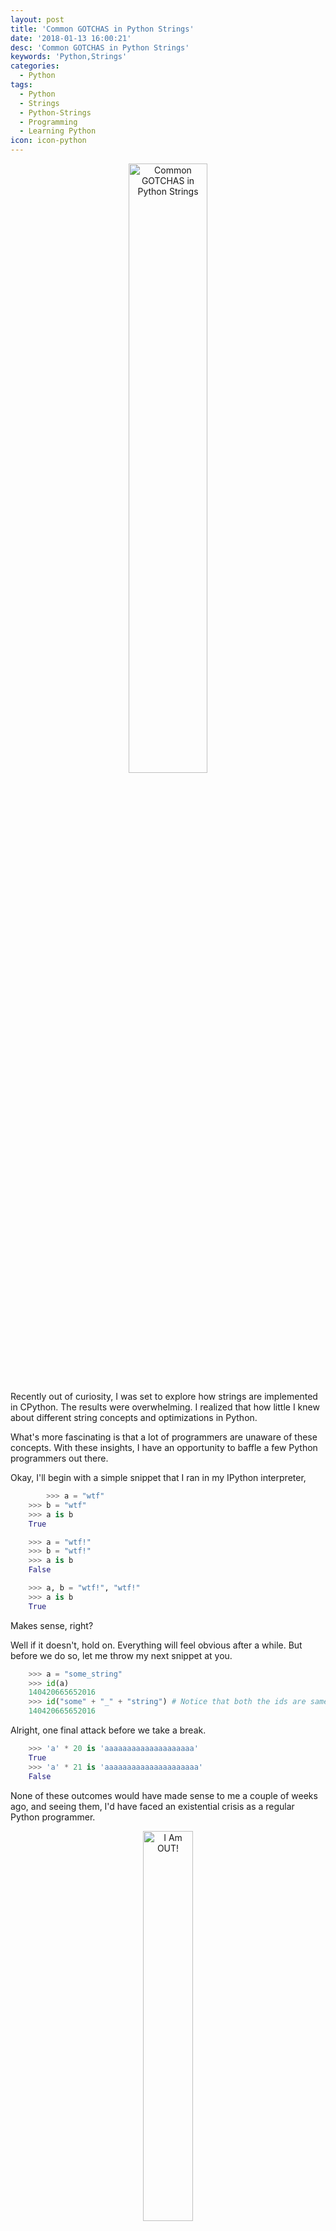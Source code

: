 ```yaml
---
layout: post
title: 'Common GOTCHAS in Python Strings'
date: '2018-01-13 16:00:21'
desc: 'Common GOTCHAS in Python Strings'
keywords: 'Python,Strings'
categories:
  - Python
tags:
  - Python
  - Strings
  - Python-Strings
  - Programming
  - Learning Python
icon: icon-python
---
```


<p align="center"><img src="{{ site.img_path }}/python/python-strings/screenshot.png" alt="Common GOTCHAS in Python Strings" height="auto" width="50%" max-height="100%" max-width="100%"><!-- .element height=auto width=auto max-height=100% max-width=100% --></p>

Recently out of curiosity, I was set to explore how strings are implemented in CPython. The results were overwhelming. I realized that how little I knew about different string concepts and optimizations in Python.

What's more fascinating is that a lot of programmers are unaware of these concepts. With these insights, I have an opportunity to baffle a few Python programmers out there.

Okay, I'll begin with a simple snippet that I ran in my IPython interpreter,

```python
    	>>> a = "wtf"
	>>> b = "wtf"
	>>> a is b
	True

	>>> a = "wtf!"
	>>> b = "wtf!"
	>>> a is b
	False

	>>> a, b = "wtf!", "wtf!"
	>>> a is b
	True
```

Makes sense, right?

Well if it doesn't, hold on. Everything will feel obvious after a while. But before we do so, let me throw my next snippet at you.

```python
	>>> a = "some_string"
	>>> id(a)
	140420665652016
	>>> id("some" + "_" + "string") # Notice that both the ids are same.
	140420665652016
```

Alright, one final attack before we take a break.

```python
	>>> 'a' * 20 is 'aaaaaaaaaaaaaaaaaaaa'
	True
	>>> 'a' * 21 is 'aaaaaaaaaaaaaaaaaaaaa'
	False
```

None of these outcomes would have made sense to me a couple of weeks ago, and seeing them, I'd have faced an existential crisis as a regular Python programmer.

<p align="center"><img src="{{ site.img_path }}/python/python-strings/screenshots.png" alt="I Am OUT!" height="auto" width="40%" max-height="100%" max-width="100%"><!-- .element height=auto width=auto max-height=100% max-width=100% --></p>

Anyway, if you have no idea what's going on here, every outcome is just a consequence of a concept called "String interning" here.

> **Wait, what is this "string interning"?**

As strings are immutable objects in Python. It's possible for multiple variables to reference the same string object to save memory rather than creating a new object every time.

Python sometimes implicitly interns strings. The decision of when to implicitly intern a string is implementation dependent. However, some facts can make it easy for us to guess if a string will be interned or not:

* All length 0 and length 1 strings are interned.

* Strings are interned at compile time (```'wtf'``` will be interned but ```''.join(['w', 't', 'f']``` will not be interned).

* Strings that are not composed of ASCII letters, digits or underscores, are not interned. This explains why ```'wtf!'``` was not interned due to !.

**Oh I see, but why was ```"wtf!``` interned in ```a, b = "wtf!", "wtf!"```**

Well, when `a` and `b` are set to `"wtf!"` in the same line, the Python interpreter creates a new object, then references the second variable at the same time. If you do it on separate lines, it doesn't "know" that there's already `wtf!` as an object (because `"wtf!"` is not implicitly interned as per the facts mentioned above).

It's a compiler optimization and specifically applies to the interactive environment. When you enter two lines in a live interpreter, they're compiled separately, and therefore optimized independently. If you were to try this example in a .py file, you would not see the same behavior, because the file is compiled all at once.

Now just go through those snippets again. It all seems obvious now, doesn't it? That's the beauty of Python! ❤️

&nbsp;
# Wait, there's more!!!
----------

Yes, peace won't come easy. Here's another snippet:

```python
	>>> print("\\ some string \\")
	>>> print(r"\ some string")
	>>> print(r"\ some string \")

		File "<stdin>", line 1
		print(r"\ some string \")
								^
	SyntaxError: EOL while scanning string literal
```

What happened there?

Actually, in a raw string literal, as indicated by the prefix r, the backslash doesn't have the special meaning. What the interpreter actually does, though, is simply change the behavior of backslashes, so they pass themselves and the following character through. That's why backslashes don't work at the end of a raw string.

**Here's one more..**

```python
	>>> print('wtfpython''')
	wtfpython
	>>> print("wtfpython""")
	wtfpython
	>>> # The following statements raise `SyntaxError`
	>>> # print('''wtfpython')
	>>> # print("""wtfpython")
```

Can you guess why `print('''wtfpython')` or `print("""wtfpython")` would raise a "SyntaxError" here?

If your answer is no, It's time to introduce a new concept called "implicit string concatenation." Python supports implicit string literal concatenation.

For example:

```python
	>>> print("wtf" "python")
	wtfpython
	>>> print("wtf" "") # or "wtf"""
	wtf
```

`'''` and `"""` are also string delimiters in Python, which causes a `SyntaxError` because the Python interpreter was expecting a terminating triple quote as delimiter while scanning the currently encountered triple quoted string literal.

**Moar..** (it's the last, pinky promise)

```python
	# using "+", three strings:
	>>> timeit.timeit("s1 = s1 + s2 + s3", setup="s1 = ' ' * 100000; s2 = ' ' * 100000; s3 = ' ' * 100000", number=100)
	0.25748300552368164
	# using "+=", three strings:
	>>> timeit.timeit("s1 += s2 + s3", setup="s1 = ' ' * 100000; s2 = ' ' * 100000; s3 = ' ' * 100000", number=100)
	0.012188911437988281
```

Notice the stark difference in execution times of `s1 += s2 + s3` and `s1 = s1 + s2 + s3`? `+=` is actually faster than `+` for concatenating more than two strings because the first string (example, `s1` for `s1 += s2 + s3`) is not destroyed while calculating the complete string.



Before I conclude, here's a quick fact, `'a'[0][0][0][0][0]` is a semantically valid statement in Python. Why? Because strings are immutable [sequences](https://docs.python.org/3/glossary.html#term-sequence) (iterables supporting element access using integer indices) in Python. The implementation of the above concepts and optimizations in Python is possible due to this very fact.

Alright, here we end. I hope you find this post interesting and informative. If you would like to learn about more such hidden Python gems, I'd recommend you check out [What the f**ck Python?](https://github.com/satwikkansal/wtfpython) which is a curated collection of such subtle and tricky snippets.

*[Originially Published at codementor.io](https://www.codementor.io/satwikkansal/do-you-really-think-you-know-strings-in-python-fnxh8mtha)*